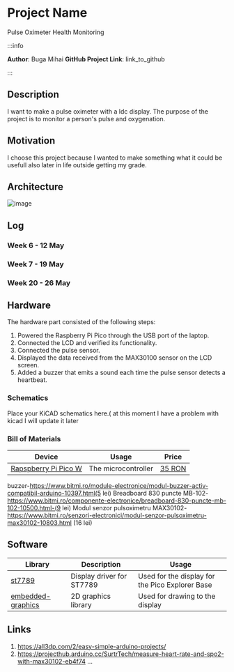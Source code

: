 # Project Name
Pulse Oximeter Health Monitoring

:::info 

**Author**: Buga Mihai
**GitHub Project Link**: link_to_github

:::

## Description

I want to make a pulse oximeter with a ldc display. The purpose of the project is to monitor a person's pulse and oxygenation.


## Motivation
I choose this project because I wanted to make something what it could be usefull also later in life outside getting my grade.

## Architecture 
![image](https://github.com/UPB-FILS-MA/upb-fils-ma.github.io/assets/120630932/6bd43883-a90a-4985-908e-f4c84df125fc)


## Log

<!-- write every week your progress here -->

### Week 6 - 12 May

### Week 7 - 19 May

### Week 20 - 26 May

## Hardware

The hardware part consisted of the following steps:

1. Powered the Raspberry Pi Pico through the USB port of the laptop.
2. Connected the LCD and verified its functionality.
3. Connected the pulse sensor.
4. Displayed the data received from the MAX30100 sensor on the LCD screen.
5. Added a buzzer that emits a sound each time the pulse sensor detects a heartbeat.

### Schematics

Place your KiCAD schematics here.( at this moment I have a problem with kicad I will update it later

### Bill of Materials

<!-- Fill out this table with all the hardware components that you might need.

The format is 
```
| [Device](link://to/device) | This is used ... | [price](link://to/store) |

```

-->

| Device | Usage | Price |
|--------|--------|-------|
| [Rapspberry Pi Pico W](https://www.raspberrypi.com/documentation/microcontrollers/raspberry-pi-pico.html) | The microcontroller | [35 RON](https://www.optimusdigital.ro/en/raspberry-pi-boards/12394-raspberry-pi-pico-w.html) |
 buzzer-https://www.bitmi.ro/module-electronice/modul-buzzer-activ-compatibil-arduino-10397.html(5 lei)
 Breadboard 830 puncte MB-102-https://www.bitmi.ro/componente-electronice/breadboard-830-puncte-mb-102-10500.html-(9 lei)
 Modul senzor pulsoximetru MAX30102-https://www.bitmi.ro/senzori-electronici/modul-senzor-pulsoximetru-max30102-10803.html (16 lei)
## Software

| Library | Description | Usage |
|---------|-------------|-------|
| [st7789](https://github.com/almindor/st7789) | Display driver for ST7789 | Used for the display for the Pico Explorer Base |
| [embedded-graphics](https://github.com/embedded-graphics/embedded-graphics) | 2D graphics library | Used for drawing to the display |

## Links

<!-- Add a few links that inspired you and that you think you will use for your project -->

1. https://all3dp.com/2/easy-simple-arduino-projects/
2. https://projecthub.arduino.cc/SurtrTech/measure-heart-rate-and-spo2-with-max30102-eb4f74
...
